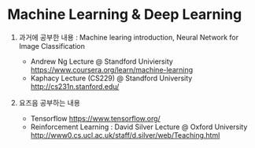 # Machine Learning & Deep Learning

1. 과거에 공부한 내용 : Machine learing introduction, Neural Network for Image Classification
   - Andrew Ng Lecture @ Standford Univiersity https://www.coursera.org/learn/machine-learning
   - Kaphacy Lecture (CS229) @ Standford University http://cs231n.stanford.edu/
   
2. 요즈음 공부하는 내용
   - Tensorflow https://www.tensorflow.org/
   - Reinforcement Learning 
     : David Silver Lecture @ Oxford University  http://www0.cs.ucl.ac.uk/staff/d.silver/web/Teaching.html
